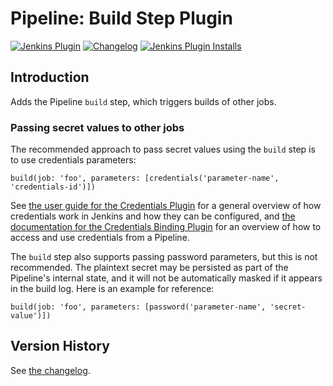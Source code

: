 # Pipeline: Build Step Plugin

[![Jenkins Plugin](https://img.shields.io/jenkins/plugin/v/pipeline-build-step)](https://plugins.jenkins.io/pipeline-build-step)
[![Changelog](https://img.shields.io/github/v/tag/jenkinsci/pipeline-build-step-plugin?label=changelog)](https://github.com/jenkinsci/pipeline-build-step-plugin/blob/master/CHANGELOG.md)
[![Jenkins Plugin Installs](https://img.shields.io/jenkins/plugin/i/pipeline-build-step?color=blue)](https://plugins.jenkins.io/pipeline-build-step)

## Introduction

Adds the Pipeline `build` step, which triggers builds of other jobs.

### Passing secret values to other jobs

The recommended approach to pass secret values using the `build` step is to use credentials parameters:

```
build(job: 'foo', parameters: [credentials('parameter-name', 'credentials-id')])
```

See [the user guide for the Credentials Plugin](https://plugins.jenkins.io/credentials/) for a general overview of how credentials work in Jenkins and how they can be configured, and [the documentation for the Credentials Binding Plugin](https://plugins.jenkins.io/credentials-binding/) for an overview of how to access and use credentials from a Pipeline.

The `build` step also supports passing password parameters, but this is not recommended.
The plaintext secret may be persisted as part of the Pipeline's internal state, and it will not be automatically masked if it appears in the build log.
Here is an example for reference:

```
build(job: 'foo', parameters: [password('parameter-name', 'secret-value')])
```

## Version History

See [the changelog](CHANGELOG.md).